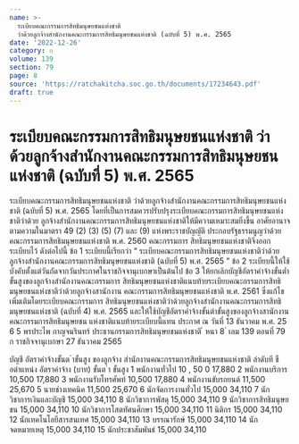 ```yaml
---
name: >-
  ระเบียบคณะกรรมการสิทธิมนุษยชนแห่งชาติ
  ว่าด้วยลูกจ้างสำนักงานคณะกรรมการสิทธิมนุษยชนแห่งชาติ (ฉบับที่ 5) พ.ศ. 2565
date: '2022-12-26'
category: ก
volume: 139
section: 79
page: 8
source: 'https://ratchakitcha.soc.go.th/documents/17234643.pdf'
draft: true
---
```


# ระเบียบคณะกรรมการสิทธิมนุษยชนแห่งชาติ ว่าด้วยลูกจ้างสำนักงานคณะกรรมการสิทธิมนุษยชนแห่งชาติ (ฉบับที่ 5) พ.ศ. 2565

ระเบียบคณะกรรมการสิทธิมนุษยชนแห่งชาติ ว่าด้วยลูกจ้างสำนักงานคณะกรรมการสิทธิมนุษยชนแห่งชาติ (ฉบับที่ 5) พ.ศ. 2565 โดยที่เป็นการสมควรปรับปรุงระเบียบคณะกรรมการสิทธิมนุษยชนแห่งชาติว่าด้วย ลูกจ้างสำนักงานคณะกรรมการสิทธิมนุษยชนแห่งชาติให้มีความเหมาะสมยิ่งขึ้น อาศัยอานาจตามความในมาตรา 49 (2) (3) (5) (7) และ (9) แห่งพระราชบัญญัติ ประกอบรัฐธรรมนูญว่าด้วยคณะกรรมการสิทธิมนุษยชนแห่งชาติ พ.ศ. 2560 คณะกรรมการ สิทธิมนุษยชนแห่งชาติจึงออกระเบียบไว้ ดังต่อไปนี้ ข้อ 1 ระเบียบนี้เรียกว่า “ ระเบียบคณะกรรมการสิทธิมนุษยชนแห่งชาติว่าด้วย ลูกจ้างสำนักงานคณะกรรมการสิทธิมนุษยชนแห่งชาติ (ฉบับที่ 5) พ.ศ. 2565 ” ข้อ 2 ระเบียบนี้ให้ใช้บังคับตั้งแต่วันถัดจากวันประกาศในราชกิจจานุเบกษาเป็นต้นไป ข้อ 3 ให้ยกเลิกบัญชีอัตราค่าจ้างขั้นต่ำขั้นสูงของลูกจ้างสำนักงานคณะกรรมการ สิทธิมนุษยชนแห่งชาติแนบท้ายระเบียบคณะกรรมการสิทธิมนุษยชนแห่งชาติว่าด้วยลูกจ้างสานักงาน คณะกรรมการสิทธิมนุษยชนแห่งชาติ พ.ศ. 2561 ซึ่งแก้ไขเพิ่มเติมโดยระเบียบคณะกรรมการ สิทธิมนุษยชนแห่งชาติว่าด้วยลูกจ้างสำนักงานคณะกรรมการสิทธิมนุษยชนแห่งชาติ (ฉบับที่ 4) พ.ศ. 2565 และให้ใช้บัญชีอัตราค่าจ้างขั้นต่าขั้นสูงของลูกจ้างสานักงานคณะกรรมการสิทธิมนุษยชน แห่งชาติแนบท้ายระเบียบนี้แทน ประกาศ ณ วันที่ 13 ธันวาคม พ.ศ. 25 6 5 พรประไพ กาญจนรินทร์ ประธานกรรมการสิทธิมนุษยชนแห่งชาติ ้ หนา 8 ่ เลม 139 ตอนที่ 79 ก ราชกิจจานุเบกษา 27 ธันวาคม 2565

บัญชี อัตราค่าจ้างขั้นต ่าขั้นสูง ของลูกจ้าง ส่านักงานคณะกรรมการสิทธิมนุษยชนแห่งชาติ ล่าดับที ชื อต่าแหน่ง อัตราค่าจ้าง (บาท) ขั้นต ่า ขั้นสูง 1 พนักงานทั่วไป 10 , 50 0 17,880 2 พนักงานบริการ 10,500 17,880 3 พนักงานรับโทรศัพท์ 10,500 17,880 4 พนักงานขับรถยนต์ 11,500 25,670 5 นายช่างเทคนิค 11,500 25,670 6 นักจัดการงานทั่วไป 15,000 34,110 7 นักวิชาการเงินและบัญชี 15,000 34,110 8 นักวิชาการพัสดุ 15,000 34,110 9 นักวิชาการสิทธิมนุษยชน 15,000 34,110 10 นักวิชาการโสตทัศนศึกษา 15,000 34,110 11 นิติกร 15,000 34,110 12 นักเทคโนโลยีสารสนเทศ 15,000 34,110 13 บรรณารักษ์ 15,000 34,110 14 นักจดหมายเหตุ 15,000 34,110 15 นักประชาสัมพันธ์ 15,000 34,110

